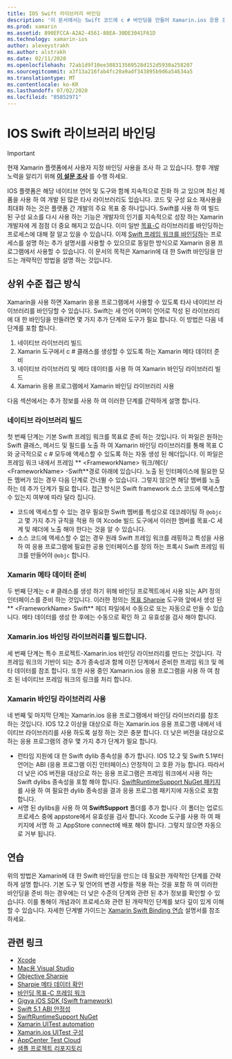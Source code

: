 ```yaml
---
title: IOS Swift 라이브러리 바인딩
description: '이 문서에서는 Swift 코드에 c # 바인딩을 만들어 Xamarin.ios 응용 프로그램에서 네이티브 라이브러리 및 CocoaPods를 사용할 수 있도록 하는 방법을 설명 합니다.'
ms.prod: xamarin
ms.assetid: 890EFCCA-A2A2-4561-88EA-30DE3041F61D
ms.technology: xamarin-ios
author: alexeystrakh
ms.author: alstrakh
ms.date: 02/11/2020
ms.openlocfilehash: 72ab1d9f10ee308313569528d152d5930a258207
ms.sourcegitcommit: a3f13a216fab4fc20a9adf343895b9d6a54634a5
ms.translationtype: MT
ms.contentlocale: ko-KR
ms.lasthandoff: 07/02/2020
ms.locfileid: "85852971"
---
```

# <a name="bind-ios-swift-libraries"></a>IOS Swift 라이브러리 바인딩

> [!IMPORTANT]
> 현재 Xamarin 플랫폼에서 사용자 지정 바인딩 사용을 조사 하 고 있습니다. 향후 개발 노력을 알리기 위해 [**이 설문 조사**](https://www.surveymonkey.com/r/KKBHNLT) 를 수행 하세요.

IOS 플랫폼은 해당 네이티브 언어 및 도구와 함께 지속적으로 진화 하 고 있으며 최신 제품을 사용 하 여 개발 된 많은 타사 라이브러리도 있습니다. 코드 및 구성 요소 재사용을 최대화 하는 것은 플랫폼 간 개발의 주요 목표 중 하나입니다. Swift를 사용 하 여 빌드된 구성 요소를 다시 사용 하는 기능은 개발자의 인기를 지속적으로 성장 하는 Xamarin 개발자에 게 점점 더 중요 해지고 있습니다. 이미 일반 [목표-C](https://docs.microsoft.com/xamarin/ios/platform/binding-objective-c/walkthrough) 라이브러리를 바인딩하는 프로세스에 대해 잘 알고 있을 수 있습니다. 이제 [Swift 프레임 워크를 바인딩하](walkthrough.md)는 프로세스를 설명 하는 추가 설명서를 사용할 수 있으므로 동일한 방식으로 Xamarin 응용 프로그램에서 사용할 수 있습니다. 이 문서의 목적은 Xamarin에 대 한 Swift 바인딩을 만드는 개략적인 방법을 설명 하는 것입니다.

## <a name="high-level-approach"></a>상위 수준 접근 방식

Xamarin을 사용 하면 Xamarin 응용 프로그램에서 사용할 수 있도록 타사 네이티브 라이브러리를 바인딩할 수 있습니다. Swift는 새 언어 이며이 언어로 작성 된 라이브러리에 대 한 바인딩을 만들려면 몇 가지 추가 단계와 도구가 필요 합니다. 이 방법은 다음 네 단계를 포함 합니다.

1. 네이티브 라이브러리 빌드
1. Xamarin 도구에서 c # 클래스를 생성할 수 있도록 하는 Xamarin 메타 데이터 준비
1. 네이티브 라이브러리 및 메타 데이터를 사용 하 여 Xamarin 바인딩 라이브러리 빌드
1. Xamarin 응용 프로그램에서 Xamarin 바인딩 라이브러리 사용

다음 섹션에서는 추가 정보를 사용 하 여 이러한 단계를 간략하게 설명 합니다.

### <a name="build-the-native-library"></a>네이티브 라이브러리 빌드

첫 번째 단계는 기본 Swift 프레임 워크를 목표로 준비 하는 것입니다. 이 파일은 원하는 Swift 클래스, 메서드 및 필드를 노출 하 여 Xamarin 바인딩 라이브러리를 통해 목표 C와 궁극적으로 c # 모두에 액세스할 수 있도록 하는 자동 생성 된 헤더입니다. 이 파일은 프레임 워크 내에서 프레임 ** \<FrameworkName> 워크/헤더/ \<FrameworkName> -Swift**경로 아래에 있습니다. 노출 된 인터페이스에 필요한 모든 멤버가 있는 경우 다음 단계로 건너뛸 수 있습니다. 그렇지 않으면 해당 멤버를 노출 하는 데 추가 단계가 필요 합니다. 접근 방식은 Swift framework 소스 코드에 액세스할 수 있는지 여부에 따라 달라 집니다.

- 코드에 액세스할 수 있는 경우 필요한 Swift 멤버를 특성으로 데코레이팅 하 `@objc` 고 몇 가지 추가 규칙을 적용 하 여 Xcode 빌드 도구에서 이러한 멤버를 목표-C 세계 및 헤더에 노출 해야 한다는 것을 알 수 있습니다.
- 소스 코드에 액세스할 수 없는 경우 원래 Swift 프레임 워크를 래핑하고 특성을 사용 하 여 응용 프로그램에 필요한 공용 인터페이스를 정의 하는 프록시 Swift 프레임 워크를 만들어야 `@objc` 합니다.

### <a name="prepare-the-xamarin-metadata"></a>Xamarin 메타 데이터 준비

두 번째 단계는 c # 클래스를 생성 하기 위해 바인딩 프로젝트에서 사용 되는 API 정의 인터페이스를 준비 하는 것입니다. 이러한 정의는 [목표 Sharpie](https://docs.microsoft.com/xamarin/cross-platform/macios/binding/objective-sharpie/) 도구와 앞에서 생성 된 ** \<FrameworkName> Swift** 헤더 파일에서 수동으로 또는 자동으로 만들 수 있습니다. 메타 데이터를 생성 한 후에는 수동으로 확인 하 고 유효성을 검사 해야 합니다.

### <a name="build-the-xamarinios-binding-library"></a>Xamarin.ios 바인딩 라이브러리를 빌드합니다.

세 번째 단계는 특수 프로젝트-Xamarin.ios 바인딩 라이브러리를 만드는 것입니다. 각 프레임 워크의 기반이 되는 추가 종속성과 함께 이전 단계에서 준비한 프레임 워크 및 메타 데이터를 참조 합니다. 또한 사용 중인 Xamarin.ios 응용 프로그램을 사용 하 여 참조 된 네이티브 프레임 워크의 링크를 처리 합니다.

### <a name="consume-the-xamarin-binding-library"></a>Xamarin 바인딩 라이브러리 사용

네 번째 및 마지막 단계는 Xamarin.ios 응용 프로그램에서 바인딩 라이브러리를 참조 하는 것입니다. IOS 12.2 이상을 대상으로 하는 Xamarin.ios 응용 프로그램 내에서 네이티브 라이브러리를 사용 하도록 설정 하는 것은 충분 합니다. 더 낮은 버전을 대상으로 하는 응용 프로그램의 경우 몇 가지 추가 단계가 필요 합니다.

- 런타임 지원에 대 한 Swift dylib 종속성을 추가 합니다. IOS 12.2 및 Swift 5.1부터 언어는 ABI (응용 프로그램 이진 인터페이스) 안정적이 고 호환 가능 합니다. 따라서 더 낮은 iOS 버전을 대상으로 하는 응용 프로그램은 프레임 워크에서 사용 하는 Swift dylibs 종속성을 포함 해야 합니다. [SwiftRuntimeSupport NuGet 패키지](https://www.nuget.org/packages/Xamarin.iOS.SwiftRuntimeSupport/) 를 사용 하 여 필요한 dylib 종속성을 결과 응용 프로그램 패키지에 자동으로 포함 합니다.
- 서명 된 dylibs을 사용 하 여 **SwiftSupport** 폴더를 추가 합니다 .이 폴더는 업로드 프로세스 중에 appstore에서 유효성을 검사 합니다. Xcode 도구를 사용 하 여 패키지에 서명 하 고 AppStore connect에 배포 해야 합니다. 그렇지 않으면 자동으로 거부 됩니다.

## <a name="walkthrough"></a>연습

위의 방법은 Xamarin에 대 한 Swift 바인딩을 만드는 데 필요한 개략적인 단계를 간략하게 설명 합니다. 기본 도구 및 언어의 변경 사항을 적용 하는 것을 포함 하 여 이러한 바인딩을 준비 하는 경우에는 더 낮은 수준의 단계와 관련 된 추가 정보를 확인할 수 있습니다. 이를 통해이 개념과이 프로세스와 관련 된 개략적인 단계를 보다 깊이 있게 이해할 수 있습니다. 자세한 단계별 가이드는 [Xamarin Swift Binding 연습](walkthrough.md) 설명서를 참조 하세요.

## <a name="related-links"></a>관련 링크

- [Xcode](https://apps.apple.com/us/app/xcode/id497799835)
- [Mac용 Visual Studio](https://visualstudio.microsoft.com/downloads)
- [Objective Sharpie](https://docs.microsoft.com/xamarin/cross-platform/macios/binding/objective-sharpie/)
- [Sharpie 메타 데이터 확인](https://docs.microsoft.com/xamarin/cross-platform/macios/binding/objective-sharpie/platform/verify)
- [바인딩 목표-C 프레임 워크](https://docs.microsoft.com/xamarin/ios/platform/binding-objective-c/walkthrough)
- [Gigya iOS SDK (Swift framework)](https://developers.gigya.com/display/GD/Swift+SDK)
- [Swift 5.1 ABI 안정성](https://swift.org/blog/swift-5-1-released/)
- [SwiftRuntimeSupport NuGet](https://www.nuget.org/packages/Xamarin.iOS.SwiftRuntimeSupport/)
- [Xamarin UITest automation](https://docs.microsoft.com/appcenter/test-cloud/uitest/)
- [Xamarin.ios UITest 구성](https://docs.microsoft.com/appcenter/test-cloud/preparing-for-upload/xamarin-ios-uitest)
- [AppCenter Test Cloud](https://docs.microsoft.com/appcenter/test-cloud/preparing-for-upload/xamarin-ios-uitest)
- [샘플 프로젝트 리포지토리](https://github.com/xamcat/xamarin-binding-swift-framework)
